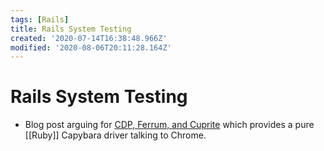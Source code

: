 ```yaml
---
tags: [Rails]
title: Rails System Testing
created: '2020-07-14T16:38:48.966Z'
modified: '2020-08-06T20:11:28.164Z'
---
```


# Rails System Testing

- Blog post arguing for [CDP, Ferrum, and Cuprite](https://evilmartians.com/chronicles/system-of-a-test-setting-up-end-to-end-rails-testing) which provides a pure [[Ruby]] Capybara driver talking to Chrome.


